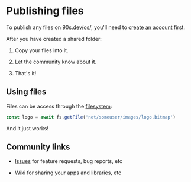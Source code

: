 # Publishing files

To publish any files on [90s.dev/os/](/os/),
you'll need to [create an account](creating-an-account.md#creating-an-account) first.

After you have created a shared folder:

1. Copy your files into it.

2. Let the community know about it.

3. That's it!

## Using files

Files can be access through the [filesystem](../guides/filesystem.md#filesystem):

```ts
const logo = await fs.getFile('net/someuser/images/logo.bitmap')
```

And it just works!


## Community links

- [Issues](https://github.com/ppl-90s-dev/ppl/issues) for feature requests, bug reports, etc

- [Wiki](https://github.com/ppl-90s-dev/ppl/wiki) for sharing your apps and libraries, etc
